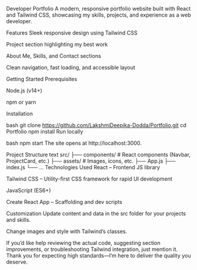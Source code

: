 Developer Portfolio
A modern, responsive portfolio website built with React and Tailwind CSS, showcasing my skills, projects, and experience as a web developer.

Features
Sleek responsive design using Tailwind CSS

Project section highlighting my best work

About Me, Skills, and Contact sections

Clean navigation, fast loading, and accessible layout

Getting Started
Prerequisites

Node.js (v14+)

npm or yarn

Installation

bash
git clone https://github.com/LakshmiDeepika-Dodda/Portfolio.git
cd Portfolio
npm install
Run locally

bash
npm start
The site opens at http://localhost:3000.

Project Structure
text
src/
├── components/    # React components (Navbar, ProjectCard, etc.)
├── assets/        # Images, icons, etc.
├── App.js
├── index.js
└── ...
Technologies Used
React – Frontend JS library

Tailwind CSS – Utility-first CSS framework for rapid UI development

JavaScript (ES6+)

Create React App – Scaffolding and dev scripts

Customization
Update content and data in the src folder for your projects and skills.

Change images and style with Tailwind’s classes.

If you’d like help reviewing the actual code, suggesting section improvements, or troubleshooting Tailwind integration, just mention it. Thank you for expecting high standards—I’m here to deliver the quality you deserve.
